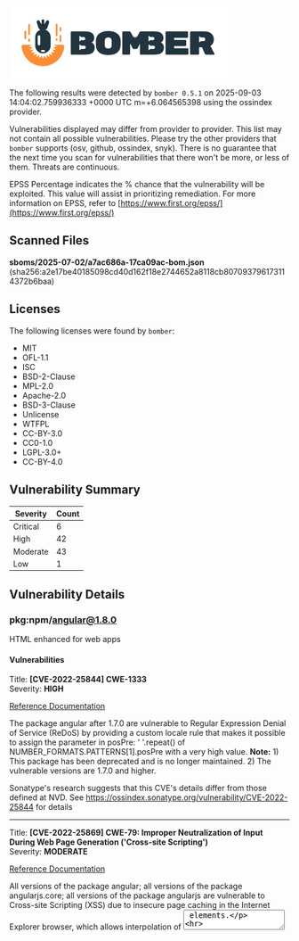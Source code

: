 
![IMG](https://raw.githubusercontent.com/devops-kung-fu/bomber/main/img/bomber-readme-logo.png)

The following results were detected by `bomber 0.5.1` on 2025-09-03 14:04:02.759936333 +0000 UTC m=+6.064565398 using the ossindex provider.
 

Vulnerabilities displayed may differ from provider to provider. This list may not contain all possible vulnerabilities. Please try the other providers that `bomber` supports (osv, github, ossindex, snyk). There is no guarantee that the next time you scan for vulnerabilities that there won't be more, or less of them. Threats are continuous.

EPSS Percentage indicates the % chance that the vulnerability will be exploited. This value will assist in prioritizing remediation. For more information on EPSS, refer to [https://www.first.org/epss/](https://www.first.org/epss/)


 
## Scanned Files

**sboms/2025-07-02/a7ac686a-17ca09ac-bom.json** (sha256:a2e17be40185098cd40d162f18e2744652a8118cb807093796173114372b6baa)

 
## Licenses

The following licenses were found by `bomber`:

- MIT
- OFL-1.1
- ISC
- BSD-2-Clause
- MPL-2.0
- Apache-2.0
- BSD-3-Clause
- Unlicense
- WTFPL
- CC-BY-3.0
- CC0-1.0
- LGPL-3.0+
- CC-BY-4.0


 
## Vulnerability Summary


| Severity | Count |
| --- | --- |
| Critical | 6 |
| High | 42 |
| Moderate | 43 |
| Low | 1 |

## Vulnerability Details


### pkg:npm/angular@1.8.0
HTML enhanced for web apps
#### Vulnerabilities


Title: **[CVE-2022-25844] CWE-1333**<br>
Severity: **HIGH**<br>

[Reference Documentation](https://ossindex.sonatype.org/vulnerability/CVE-2022-25844?component-type=npm&component-name=angular&utm_source=go-resty&utm_medium=integration&utm_content=2.15.2)

The package angular after 1.7.0 are vulnerable to Regular Expression Denial of Service (ReDoS) by providing a custom locale rule that makes it possible to assign the parameter in posPre: ' '.repeat() of NUMBER_FORMATS.PATTERNS[1].posPre with a very high value. **Note:** 1) This package has been deprecated and is no longer maintained. 2) The vulnerable versions are 1.7.0 and higher.

Sonatype's research suggests that this CVE's details differ from those defined at NVD. See https://ossindex.sonatype.org/vulnerability/CVE-2022-25844 for details

<hr>


Title: **[CVE-2022-25869] CWE-79: Improper Neutralization of Input During Web Page Generation ('Cross-site Scripting')**<br>
Severity: **MODERATE**<br>

[Reference Documentation](https://ossindex.sonatype.org/vulnerability/CVE-2022-25869?component-type=npm&component-name=angular&utm_source=go-resty&utm_medium=integration&utm_content=2.15.2)

All versions of the package angular; all versions of the package angularjs.core; all versions of the package angularjs are vulnerable to Cross-site Scripting (XSS) due to insecure page caching in the Internet Explorer browser, which allows interpolation of <textarea> elements.

<hr>


Title: **[CVE-2023-26116] CWE-1333**<br>
Severity: **MODERATE**<br>

[Reference Documentation](https://ossindex.sonatype.org/vulnerability/CVE-2023-26116?component-type=npm&component-name=angular&utm_source=go-resty&utm_medium=integration&utm_content=2.15.2)

Versions of the package angular from 1.2.21 are vulnerable to Regular Expression Denial of Service (ReDoS) via the angular.copy() utility function due to the usage of an insecure regular expression. Exploiting this vulnerability is possible by a large carefully-crafted input, which can result in catastrophic backtracking.

<hr>


Title: **[CVE-2023-26118] CWE-1333**<br>
Severity: **MODERATE**<br>

[Reference Documentation](https://ossindex.sonatype.org/vulnerability/CVE-2023-26118?component-type=npm&component-name=angular&utm_source=go-resty&utm_medium=integration&utm_content=2.15.2)

Versions of the package angular from 1.4.9 are vulnerable to Regular Expression Denial of Service (ReDoS) via the <input type="url"> element due to the usage of an insecure regular expression in the input[url] functionality. Exploiting this vulnerability is possible by a large carefully-crafted input, which can result in catastrophic backtracking.

Sonatype's research suggests that this CVE's details differ from those defined at NVD. See https://ossindex.sonatype.org/vulnerability/CVE-2023-26118 for details

<hr>


Title: **[CVE-2024-21490] CWE-1333**<br>
Severity: **HIGH**<br>

[Reference Documentation](https://ossindex.sonatype.org/vulnerability/CVE-2024-21490?component-type=npm&component-name=angular&utm_source=go-resty&utm_medium=integration&utm_content=2.15.2)

This affects versions of the package angular from 1.3.0. A regular expression used to split the value of the ng-srcset directive is vulnerable to super-linear runtime due to backtracking. With large carefully-crafted input, this can result in catastrophic backtracking and cause a denial of service. 


**Note:**

This package is EOL and will not receive any updates to address this issue. Users should migrate to [@angular/core](https://www.npmjs.com/package/@angular/core).

<hr>


Title: **[CVE-2025-0716] CWE-791: Incomplete Filtering of Special Elements**<br>
Severity: **MODERATE**<br>

[Reference Documentation](https://ossindex.sonatype.org/vulnerability/CVE-2025-0716?component-type=npm&component-name=angular&utm_source=go-resty&utm_medium=integration&utm_content=2.15.2)

Improper sanitization of the value of the 'href' and 'xlink:href' attributes in '<image>' SVG elements in AngularJS allows attackers to bypass common image source restrictions. This can lead to a form of  Content Spoofing https://owasp.org/www-community/attacks/Content_Spoofing  and also negatively affect the application's performance and behavior by using too large or slow-to-load images.

This issue affects all versions of AngularJS.

Note:
The AngularJS project is End-of-Life and will not receive any updates to address this issue. For more information see  here https://docs.angularjs.org/misc/version-support-status .

Sonatype's research suggests that this CVE's details differ from those defined at NVD. See https://ossindex.sonatype.org/vulnerability/CVE-2025-0716 for details

<hr>


Title: **[CVE-2024-8372] Unknown**<br>
Severity: **MODERATE**<br>

[Reference Documentation](https://ossindex.sonatype.org/vulnerability/CVE-2024-8372?component-type=npm&component-name=angular&utm_source=go-resty&utm_medium=integration&utm_content=2.15.2)

AngularJS - Improper Validation of Unsafe Equivalence in Input [CVE-2024-8372]

AngularJS - Improper Validation of Unsafe Equivalence in Input [CVE-2024-8372]

<hr>




### pkg:npm/angular-sanitize@1.8.0
AngularJS module for sanitizing HTML
#### Vulnerabilities


Title: **[CVE-2025-2336] CWE-791: Incomplete Filtering of Special Elements**<br>
Severity: **MODERATE**<br>

[Reference Documentation](https://ossindex.sonatype.org/vulnerability/CVE-2025-2336?component-type=npm&component-name=angular-sanitize&utm_source=go-resty&utm_medium=integration&utm_content=2.15.2)

Improper sanitization of the value of the 'href' and 'xlink:href' attributes in '<image>' SVG elements in AngularJS's 'ngSanitize' module allows attackers to bypass common image source restrictions. This can lead to a form of  Content Spoofing https://owasp.org/www-community/attacks/Content_Spoofing  and also negatively affect the application's performance and behavior by using too large or slow-to-load images.

This issue affects AngularJS versions greater than or equal to 1.3.1.

Note:
The AngularJS project is End-of-Life and will not receive any updates to address this issue. For more information see  here https://docs.angularjs.org/misc/version-support-status .

Sonatype's research suggests that this CVE's details differ from those defined at NVD. See https://ossindex.sonatype.org/vulnerability/CVE-2025-2336 for details

<hr>




### pkg:npm/codemirror@5.56.0
Full-featured in-browser code editor
#### Vulnerabilities


Title: **[CVE-2020-7760] CWE-400: Uncontrolled Resource Consumption ('Resource Exhaustion')**<br>
Severity: **HIGH**<br>

[Reference Documentation](https://ossindex.sonatype.org/vulnerability/CVE-2020-7760?component-type=npm&component-name=codemirror&utm_source=go-resty&utm_medium=integration&utm_content=2.15.2)

This affects the package codemirror before 5.58.2; the package org.apache.marmotta.webjars:codemirror before 5.58.2. The vulnerable regular expression is located in https://github.com/codemirror/CodeMirror/blob/cdb228ac736369c685865b122b736cd0d397836c/mode/javascript/javascript.jsL129. The ReDOS vulnerability of the regex is mainly due to the sub-pattern (s|/*.*?*/)*

<hr>


Title: **[CVE-2025-6493] CWE-1333 CWE-400**<br>
Severity: **MODERATE**<br>

[Reference Documentation](https://ossindex.sonatype.org/vulnerability/CVE-2025-6493?component-type=npm&component-name=codemirror&utm_source=go-resty&utm_medium=integration&utm_content=2.15.2)

A vulnerability was found in CodeMirror up to 5.17.0 and classified as problematic. Affected by this issue is some unknown functionality of the file mode/markdown/markdown.js of the component Markdown Mode. The manipulation leads to inefficient regular expression complexity. The attack may be launched remotely. The exploit has been disclosed to the public and may be used. Not all code samples mentioned in the GitHub issue can be found. The repository mentions, that "CodeMirror 6 exists, and is [...] much more actively maintained."

<hr>




### pkg:npm/css-what@2.1.3
a CSS selector parser
#### Vulnerabilities


Title: **[CVE-2022-21222] CWE-1333**<br>
Severity: **HIGH**<br>

[Reference Documentation](https://ossindex.sonatype.org/vulnerability/CVE-2022-21222?component-type=npm&component-name=css-what&utm_source=go-resty&utm_medium=integration&utm_content=2.15.2)

The package css-what before 2.1.3 are vulnerable to Regular Expression Denial of Service (ReDoS) due to the usage of insecure regular expression in the re_attr variable of index.js. The exploitation of this vulnerability could be triggered via the parse function.

Sonatype's research suggests that this CVE's details differ from those defined at NVD. See https://ossindex.sonatype.org/vulnerability/CVE-2022-21222 for details

<hr>




### pkg:npm/nth-check@1.0.2
performant nth-check parser & compiler
#### Vulnerabilities


Title: **[CVE-2021-3803] CWE-1333**<br>
Severity: **HIGH**<br>

[Reference Documentation](https://ossindex.sonatype.org/vulnerability/CVE-2021-3803?component-type=npm&component-name=nth-check&utm_source=go-resty&utm_medium=integration&utm_content=2.15.2)

nth-check is vulnerable to Inefficient Regular Expression Complexity

<hr>




### pkg:npm/dompurify@1.0.11
DOMPurify is a DOM-only, super-fast, uber-tolerant XSS sanitizer for HTML, MathML and SVG. It's written in JavaScript and works in all modern browsers (Safari, Opera (15+), Internet Explorer (10+), Firefox and Chrome - as well as almost anything else usin
#### Vulnerabilities


Title: **[CVE-2019-16728] CWE-79: Improper Neutralization of Input During Web Page Generation ('Cross-site Scripting')**<br>
Severity: **MODERATE**<br>

[Reference Documentation](https://ossindex.sonatype.org/vulnerability/CVE-2019-16728?component-type=npm&component-name=dompurify&utm_source=go-resty&utm_medium=integration&utm_content=2.15.2)

DOMPurify before 2.0.1 allows XSS because of innerHTML mutation XSS (mXSS) for an SVG element or a MATH element, as demonstrated by Chrome and Safari.

<hr>


Title: **[CVE-2024-47875] CWE-79: Improper Neutralization of Input During Web Page Generation ('Cross-site Scripting')**<br>
Severity: **MODERATE**<br>

[Reference Documentation](https://ossindex.sonatype.org/vulnerability/CVE-2024-47875?component-type=npm&component-name=dompurify&utm_source=go-resty&utm_medium=integration&utm_content=2.15.2)

DOMPurify is a DOM-only, super-fast, uber-tolerant XSS sanitizer for HTML, MathML and SVG. DOMpurify was vulnerable to nesting-based mXSS. This vulnerability is fixed in 2.5.0 and 3.1.3.

Sonatype's research suggests that this CVE's details differ from those defined at NVD. See https://ossindex.sonatype.org/vulnerability/CVE-2024-47875 for details

<hr>


Title: **[CVE-2024-48910] CWE-1321**<br>
Severity: **HIGH**<br>

[Reference Documentation](https://ossindex.sonatype.org/vulnerability/CVE-2024-48910?component-type=npm&component-name=dompurify&utm_source=go-resty&utm_medium=integration&utm_content=2.15.2)

DOMPurify is a DOM-only, super-fast, uber-tolerant XSS sanitizer for HTML, MathML and SVG. DOMPurify was vulnerable to prototype pollution. This vulnerability is fixed in 2.4.2.

<hr>




### pkg:npm/jquery@3.4.1
JavaScript library for DOM operations
#### Vulnerabilities


Title: **[CVE-2020-11023] CWE-79: Improper Neutralization of Input During Web Page Generation ('Cross-site Scripting')**<br>
Severity: **MODERATE**<br>

[Reference Documentation](https://ossindex.sonatype.org/vulnerability/CVE-2020-11023?component-type=npm&component-name=jquery&utm_source=go-resty&utm_medium=integration&utm_content=2.15.2)

In jQuery versions greater than or equal to 1.0.3 and before 3.5.0, passing HTML containing <option> elements from untrusted sources - even after sanitizing it - to one of jQuery's DOM manipulation methods (i.e. .html(), .append(), and others) may execute untrusted code. This problem is patched in jQuery 3.5.0.

<hr>


Title: **[CVE-2020-23064] CWE-79: Improper Neutralization of Input During Web Page Generation ('Cross-site Scripting')**<br>
Severity: **MODERATE**<br>

[Reference Documentation](https://ossindex.sonatype.org/vulnerability/CVE-2020-23064?component-type=npm&component-name=jquery&utm_source=go-resty&utm_medium=integration&utm_content=2.15.2)

Rejected reason: DO NOT USE THIS CANDIDATE NUMBER. ConsultIDs: CVE-2020-11023. Reason: This candidate is a duplicate of CVE-2020-11023. Notes: All CVE users should reference CVE-2020-11023 instead of this candidate. All references and descriptions in this candidate have been removed to prevent accidental usage.

Sonatype's research suggests that this CVE's details differ from those defined at NVD. See https://ossindex.sonatype.org/vulnerability/CVE-2020-23064 for details

<hr>


Title: **[CVE-2020-11022] CWE-79: Improper Neutralization of Input During Web Page Generation ('Cross-site Scripting')**<br>
Severity: **MODERATE**<br>

[Reference Documentation](https://ossindex.sonatype.org/vulnerability/CVE-2020-11022?component-type=npm&component-name=jquery&utm_source=go-resty&utm_medium=integration&utm_content=2.15.2)

jQuery - Cross-Site Scripting (XSS)

The software does not neutralize or incorrectly neutralizes user-controllable input before it is placed in output that is used as a web page that is served to other users.

<hr>




### pkg:npm/jszip@3.5.0
Create, read and edit .zip files with JavaScript http://stuartk.com/jszip
#### Vulnerabilities


Title: **[CVE-2021-23413] CWE-noinfo**<br>
Severity: **MODERATE**<br>

[Reference Documentation](https://ossindex.sonatype.org/vulnerability/CVE-2021-23413?component-type=npm&component-name=jszip&utm_source=go-resty&utm_medium=integration&utm_content=2.15.2)

This affects the package jszip before 3.7.0. Crafting a new zip file with filenames set to Object prototype values (e.g __proto__, toString, etc) results in a returned object with a modified prototype instance.

Sonatype's research suggests that this CVE's details differ from those defined at NVD. See https://ossindex.sonatype.org/vulnerability/CVE-2021-23413 for details

<hr>


Title: **[CVE-2022-48285] CWE-29: Path Traversal: '..filename'**<br>
Severity: **HIGH**<br>

[Reference Documentation](https://ossindex.sonatype.org/vulnerability/CVE-2022-48285?component-type=npm&component-name=jszip&utm_source=go-resty&utm_medium=integration&utm_content=2.15.2)

jszip - Arbitrary File Write via Archive Extraction (Zip Slip)

The software uses external input to construct a pathname that should be within a restricted directory, but it does not properly neutralize '..filename' (leading backslash dot dot) sequences that can resolve to a location that is outside of that directory.

<hr>




### pkg:npm/cross-spawn@6.0.5
Cross platform child_process#spawn and child_process#spawnSync
#### Vulnerabilities


Title: **[CVE-2024-21538] CWE-1333**<br>
Severity: **HIGH**<br>

[Reference Documentation](https://ossindex.sonatype.org/vulnerability/CVE-2024-21538?component-type=npm&component-name=cross-spawn&utm_source=go-resty&utm_medium=integration&utm_content=2.15.2)

Versions of the package cross-spawn before 6.0.6, from 7.0.0 and before 7.0.5 are vulnerable to Regular Expression Denial of Service (ReDoS) due to improper input sanitization. An attacker can increase the CPU usage and crash the program by crafting a very large and well crafted string.

<hr>




### pkg:npm/semver@5.7.1
The semantic version parser used by npm.
#### Vulnerabilities


Title: **[CVE-2022-25883] CWE-1333**<br>
Severity: **HIGH**<br>

[Reference Documentation](https://ossindex.sonatype.org/vulnerability/CVE-2022-25883?component-type=npm&component-name=semver&utm_source=go-resty&utm_medium=integration&utm_content=2.15.2)

Versions of the package semver before 7.5.2 are vulnerable to Regular Expression Denial of Service (ReDoS) via the function new Range, when untrusted user data is provided as a range.



Sonatype's research suggests that this CVE's details differ from those defined at NVD. See https://ossindex.sonatype.org/vulnerability/CVE-2022-25883 for details

<hr>




### pkg:npm/async@3.2.0
Higher-order functions and common patterns for asynchronous code
#### Vulnerabilities


Title: **[CVE-2021-43138] CWE-1321**<br>
Severity: **HIGH**<br>

[Reference Documentation](https://ossindex.sonatype.org/vulnerability/CVE-2021-43138?component-type=npm&component-name=async&utm_source=go-resty&utm_medium=integration&utm_content=2.15.2)

In Async before 2.6.4 and 3.x before 3.2.2, a malicious user can obtain privileges via the mapValues() method, aka lib/internal/iterator.js createObjectIterator prototype pollution.

Sonatype's research suggests that this CVE's details differ from those defined at NVD. See https://ossindex.sonatype.org/vulnerability/CVE-2021-43138 for details

<hr>


Title: **[CVE-2024-39249] CWE-1333**<br>
Severity: **MODERATE**<br>

[Reference Documentation](https://ossindex.sonatype.org/vulnerability/CVE-2024-39249?component-type=npm&component-name=async&utm_source=go-resty&utm_medium=integration&utm_content=2.15.2)

Async <= 2.6.4 and <= 3.2.5 are vulnerable to ReDoS (Regular Expression Denial of Service) while parsing function in autoinject function. NOTE: this is disputed by the supplier because there is no realistic threat model: regular expressions are not used with untrusted input.

Sonatype's research suggests that this CVE's details differ from those defined at NVD. See https://ossindex.sonatype.org/vulnerability/CVE-2024-39249 for details

<hr>




### pkg:npm/request@2.88.2
Simplified HTTP request client.
#### Vulnerabilities


Title: **[CVE-2023-28155] CWE-918: Server-Side Request Forgery (SSRF)**<br>
Severity: **MODERATE**<br>

[Reference Documentation](https://ossindex.sonatype.org/vulnerability/CVE-2023-28155?component-type=npm&component-name=request&utm_source=go-resty&utm_medium=integration&utm_content=2.15.2)

The Request package through 2.88.1 for Node.js allows a bypass of SSRF mitigations via an attacker-controller server that does a cross-protocol redirect (HTTP to HTTPS, or HTTPS to HTTP). NOTE: This vulnerability only affects products that are no longer supported by the maintainer.

<hr>




### pkg:npm/form-data@2.3.3
A library to create readable "multipart/form-data" streams. Can be used to submit forms and file uploads to other web applications.
#### Vulnerabilities


Title: **[CVE-2025-7783] CWE-330: Use of Insufficiently Random Values**<br>
Severity: **CRITICAL**<br>

[Reference Documentation](https://ossindex.sonatype.org/vulnerability/CVE-2025-7783?component-type=npm&component-name=form-data&utm_source=go-resty&utm_medium=integration&utm_content=2.15.2)

Use of Insufficiently Random Values vulnerability in form-data allows HTTP Parameter Pollution (HPP). This vulnerability is associated with program files lib/form_data.Js.

This issue affects form-data: < 2.5.4, 3.0.0 - 3.0.3, 4.0.0 - 4.0.3.

Sonatype's research suggests that this CVE's details differ from those defined at NVD. See https://ossindex.sonatype.org/vulnerability/CVE-2025-7783 for details

<hr>




### pkg:npm/json-schema@0.2.3
JSON Schema validation and specifications
#### Vulnerabilities


Title: **[CVE-2021-3918] CWE-1321**<br>
Severity: **CRITICAL**<br>

[Reference Documentation](https://ossindex.sonatype.org/vulnerability/CVE-2021-3918?component-type=npm&component-name=json-schema&utm_source=go-resty&utm_medium=integration&utm_content=2.15.2)

json-schema is vulnerable to Improperly Controlled Modification of Object Prototype Attributes ('Prototype Pollution')

<hr>




### pkg:npm/qs@6.5.2
A querystring parser that supports nesting and arrays, with a depth limit
#### Vulnerabilities


Title: **[CVE-2022-24999] CWE-1321**<br>
Severity: **HIGH**<br>

[Reference Documentation](https://ossindex.sonatype.org/vulnerability/CVE-2022-24999?component-type=npm&component-name=qs&utm_source=go-resty&utm_medium=integration&utm_content=2.15.2)

qs before 6.10.3, as used in Express before 4.17.3 and other products, allows attackers to cause a Node process hang for an Express application because an __ proto__ key can be used. In many typical Express use cases, an unauthenticated remote attacker can place the attack payload in the query string of the URL that is used to visit the application, such as a[__proto__]=b&a[__proto__]&a[length]=100000000. The fix was backported to qs 6.9.7, 6.8.3, 6.7.3, 6.6.1, 6.5.3, 6.4.1, 6.3.3, and 6.2.4 (and therefore Express 4.17.3, which has "deps: qs@6.9.7" in its release description, is not vulnerable).

Sonatype's research suggests that this CVE's details differ from those defined at NVD. See https://ossindex.sonatype.org/vulnerability/CVE-2022-24999 for details

<hr>




### pkg:npm/tough-cookie@2.5.0
RFC6265 Cookies and Cookie Jar for node.js
#### Vulnerabilities


Title: **[CVE-2023-26136] CWE-1321**<br>
Severity: **CRITICAL**<br>

[Reference Documentation](https://ossindex.sonatype.org/vulnerability/CVE-2023-26136?component-type=npm&component-name=tough-cookie&utm_source=go-resty&utm_medium=integration&utm_content=2.15.2)

Versions of the package tough-cookie before 4.1.3 are vulnerable to Prototype Pollution due to improper handling of Cookies when using CookieJar in rejectPublicSuffixes=false mode. This issue arises from the manner in which the objects are initialized.

<hr>




### pkg:npm/lodash@4.17.19
Lodash modular utilities.
#### Vulnerabilities


Title: **[CVE-2020-28500] CWE-Other**<br>
Severity: **MODERATE**<br>

[Reference Documentation](https://ossindex.sonatype.org/vulnerability/CVE-2020-28500?component-type=npm&component-name=lodash&utm_source=go-resty&utm_medium=integration&utm_content=2.15.2)

Lodash versions prior to 4.17.21 are vulnerable to Regular Expression Denial of Service (ReDoS) via the toNumber, trim and trimEnd functions.

Sonatype's research suggests that this CVE's details differ from those defined at NVD. See https://ossindex.sonatype.org/vulnerability/CVE-2020-28500 for details

<hr>


Title: **[CVE-2021-23337] CWE-94: Improper Control of Generation of Code ('Code Injection')**<br>
Severity: **HIGH**<br>

[Reference Documentation](https://ossindex.sonatype.org/vulnerability/CVE-2021-23337?component-type=npm&component-name=lodash&utm_source=go-resty&utm_medium=integration&utm_content=2.15.2)

Lodash versions prior to 4.17.21 are vulnerable to Command Injection via the template function.

<hr>




### pkg:npm/markdown-it@8.4.2
Markdown-it - modern pluggable markdown parser.
#### Vulnerabilities


Title: **[CVE-2025-7969] CWE-79: Improper Neutralization of Input During Web Page Generation ('Cross-site Scripting')**<br>
Severity: **MODERATE**<br>

[Reference Documentation](https://ossindex.sonatype.org/vulnerability/CVE-2025-7969?component-type=npm&component-name=markdown-it&utm_source=go-resty&utm_medium=integration&utm_content=2.15.2)

Improper Neutralization of Input During Web Page Generation (XSS or 'Cross-site Scripting') vulnerability in markdown-it allows Cross-Site Scripting (XSS). This vulnerability is associated with program files lib/renderer.mjs.

This issue affects markdown-it: 14.1.0. NOTE: the Supplier does not consider this issue to be a vulnerability.

<hr>


Title: **[CVE-2022-21670] Unknown**<br>
Severity: **HIGH**<br>

[Reference Documentation](https://ossindex.sonatype.org/vulnerability/CVE-2022-21670?component-type=npm&component-name=markdown-it&utm_source=go-resty&utm_medium=integration&utm_content=2.15.2)

markdown-it - Regular expression Denial of Service (ReDoS)

markdown-it - Regular expression Denial of Service (ReDoS)

<hr>




### pkg:npm/moment@2.27.0
Parse, validate, manipulate, and display dates
#### Vulnerabilities


Title: **[CVE-2022-24785] CWE-22: Improper Limitation of a Pathname to a Restricted Directory ('Path Traversal')**<br>
Severity: **HIGH**<br>

[Reference Documentation](https://ossindex.sonatype.org/vulnerability/CVE-2022-24785?component-type=npm&component-name=moment&utm_source=go-resty&utm_medium=integration&utm_content=2.15.2)

Moment.js is a JavaScript date library for parsing, validating, manipulating, and formatting dates. A path traversal vulnerability impacts npm (server) users of Moment.js between versions 1.0.1 and 2.29.1, especially if a user-provided locale string is directly used to switch moment locale. This problem is patched in 2.29.2, and the patch can be applied to all affected versions. As a workaround, sanitize the user-provided locale name before passing it to Moment.js.

Sonatype's research suggests that this CVE's details differ from those defined at NVD. See https://ossindex.sonatype.org/vulnerability/CVE-2022-24785 for details

<hr>


Title: **[CVE-2022-31129] CWE-1333 CWE-400**<br>
Severity: **HIGH**<br>

[Reference Documentation](https://ossindex.sonatype.org/vulnerability/CVE-2022-31129?component-type=npm&component-name=moment&utm_source=go-resty&utm_medium=integration&utm_content=2.15.2)

moment is a JavaScript date library for parsing, validating, manipulating, and formatting dates. Affected versions of moment were found to use an inefficient parsing algorithm. Specifically using string-to-date parsing in moment (more specifically rfc2822 parsing, which is tried by default) has quadratic (N^2) complexity on specific inputs. Users may notice a noticeable slowdown is observed with inputs above 10k characters. Users who pass user-provided strings without sanity length checks to moment constructor are vulnerable to (Re)DoS attacks. The problem is patched in 2.29.4, the patch can be applied to all affected versions with minimal tweaking. Users are advised to upgrade. Users unable to upgrade should consider limiting date lengths accepted from user input.

<hr>




### pkg:npm/got@8.3.2
Human-friendly and powerful HTTP request library for Node.js
#### Vulnerabilities


Title: **[CVE-2022-33987] CWE-noinfo**<br>
Severity: **MODERATE**<br>

[Reference Documentation](https://ossindex.sonatype.org/vulnerability/CVE-2022-33987?component-type=npm&component-name=got&utm_source=go-resty&utm_medium=integration&utm_content=2.15.2)

The got package before 12.1.0 (also fixed in 11.8.5) for Node.js allows a redirect to a UNIX socket.

Sonatype's research suggests that this CVE's details differ from those defined at NVD. See https://ossindex.sonatype.org/vulnerability/CVE-2022-33987 for details

<hr>




### pkg:npm/http-cache-semantics@3.8.1
Parses Cache-Control and other headers. Helps building correct HTTP caches and proxies
#### Vulnerabilities


Title: **[CVE-2022-25881] CWE-1333**<br>
Severity: **HIGH**<br>

[Reference Documentation](https://ossindex.sonatype.org/vulnerability/CVE-2022-25881?component-type=npm&component-name=http-cache-semantics&utm_source=go-resty&utm_medium=integration&utm_content=2.15.2)

This affects versions of the package http-cache-semantics before 4.1.1. The issue can be exploited via malicious request header values sent to a server, when that server reads the cache policy from the request using this library.

<hr>




### pkg:npm/decode-uri-component@0.2.0
A better decodeURIComponent
#### Vulnerabilities


Title: **[CVE-2022-38900] CWE-20: Improper Input Validation**<br>
Severity: **HIGH**<br>

[Reference Documentation](https://ossindex.sonatype.org/vulnerability/CVE-2022-38900?component-type=npm&component-name=decode-uri-component&utm_source=go-resty&utm_medium=integration&utm_content=2.15.2)

decode-uri-component 0.2.0 is vulnerable to Improper Input Validation resulting in DoS.

<hr>




### pkg:npm/micromatch@3.1.10
Glob matching for javascript/node.js. A replacement and faster alternative to minimatch and multimatch.
#### Vulnerabilities


Title: **[CVE-2024-4067] CWE-1333**<br>
Severity: **MODERATE**<br>

[Reference Documentation](https://ossindex.sonatype.org/vulnerability/CVE-2024-4067?component-type=npm&component-name=micromatch&utm_source=go-resty&utm_medium=integration&utm_content=2.15.2)

The NPM package `micromatch` prior to 4.0.8 is vulnerable to Regular Expression Denial of Service (ReDoS). The vulnerability occurs in `micromatch.braces()` in `index.js` because the pattern `.*` will greedily match anything. By passing a malicious payload, the pattern matching will keep backtracking to the input while it doesn't find the closing bracket. As the input size increases, the consumption time will also increase until it causes the application to hang or slow down. There was a merged fix but further testing shows the issue persists. This issue should be mitigated by using a safe pattern that won't start backtracking the regular expression due to greedy matching. This issue was fixed in version 4.0.8.

<hr>




### pkg:npm/braces@2.3.2
Bash-like brace expansion, implemented in JavaScript. Safer than other brace expansion libs, with complete support for the Bash 4.3 braces specification, without sacrificing speed.
#### Vulnerabilities


Title: **[CVE-2024-4068] CWE-1050 CWE-400**<br>
Severity: **HIGH**<br>

[Reference Documentation](https://ossindex.sonatype.org/vulnerability/CVE-2024-4068?component-type=npm&component-name=braces&utm_source=go-resty&utm_medium=integration&utm_content=2.15.2)

The NPM package `braces`, versions prior to 3.0.3, fails to limit the number of characters it can handle, which could lead to Memory Exhaustion. In `lib/parse.js,` if a malicious user sends "imbalanced braces" as input, the parsing will enter a loop, which will cause the program to start allocating heap memory without freeing it at any moment of the loop. Eventually, the JavaScript heap limit is reached, and the program will crash.

<hr>




### pkg:npm/%40babel/traverse@7.10.5
The Babel Traverse module maintains the overall tree state, and is responsible for replacing, removing, and adding nodes
#### Vulnerabilities


Title: **[CVE-2023-45133] CWE-184: Incomplete Blacklist**<br>
Severity: **HIGH**<br>

[Reference Documentation](https://ossindex.sonatype.org/vulnerability/CVE-2023-45133?component-type=npm&component-name=%40babel%2Ftraverse&utm_source=go-resty&utm_medium=integration&utm_content=2.15.2)

Babel is a compiler for writingJavaScript. In `@babel/traverse` prior to versions 7.23.2 and 8.0.0-alpha.4 and all versions of `babel-traverse`, using Babel to compile code that was specifically crafted by an attacker can lead to arbitrary code execution during compilation, when using plugins that rely on the `path.evaluate()`or `path.evaluateTruthy()` internal Babel methods. Known affected plugins are `@babel/plugin-transform-runtime`; `@babel/preset-env` when using its `useBuiltIns` option; and any "polyfill provider" plugin that depends on `@babel/helper-define-polyfill-provider`, such as `babel-plugin-polyfill-corejs3`, `babel-plugin-polyfill-corejs2`, `babel-plugin-polyfill-es-shims`, `babel-plugin-polyfill-regenerator`. No other plugins under the `@babel/` namespace are impacted, but third-party plugins might be. Users that only compile trusted code are not impacted. The vulnerability has been fixed in `@babel/traverse@7.23.2` and `@babel/traverse@8.0.0-alpha.4`. Those who cannot upgrade `@babel/traverse` and are using one of the affected packages mentioned above should upgrade them to their latest version to avoid triggering the vulnerable code path in affected `@babel/traverse` versions: `@babel/plugin-transform-runtime` v7.23.2, `@babel/preset-env` v7.23.2, `@babel/helper-define-polyfill-provider` v0.4.3, `babel-plugin-polyfill-corejs2` v0.4.6, `babel-plugin-polyfill-corejs3` v0.8.5, `babel-plugin-polyfill-es-shims` v0.10.0, `babel-plugin-polyfill-regenerator` v0.5.3.

<hr>




### pkg:npm/%40babel/helpers@7.10.4
Collection of helper functions used by Babel transforms.
#### Vulnerabilities


Title: **[CVE-2025-27789] CWE-1333**<br>
Severity: **MODERATE**<br>

[Reference Documentation](https://ossindex.sonatype.org/vulnerability/CVE-2025-27789?component-type=npm&component-name=%40babel%2Fhelpers&utm_source=go-resty&utm_medium=integration&utm_content=2.15.2)

Babel is a compiler for writing next generation JavaScript. When using versions of Babel prior to 7.26.10 and 8.0.0-alpha.17 to compile regular expression named capturing groups, Babel will generate a polyfill for the `.replace` method that has quadratic complexity on some specific replacement pattern strings (i.e. the second argument passed to `.replace`). Generated code is vulnerable if all the following conditions are true: Using Babel to compile regular expression named capturing groups, using the `.replace` method on a regular expression that contains named capturing groups, and the code using untrusted strings as the second argument of `.replace`. This problem has been fixed in `@babel/helpers` and `@babel/runtime` 7.26.10 and 8.0.0-alpha.17. It's likely that individual users do not directly depend on `@babel/helpers`, and instead depend on `@babel/core` (which itself depends on `@babel/helpers`). Upgrading to `@babel/core` 7.26.10 is not required, but it guarantees use of a new enough `@babel/helpers` version. Note that just updating Babel dependencies is not enough; one will also need to re-compile the code. No known workarounds are available.

<hr>




### pkg:npm/json5@2.1.3
JSON for humans.
#### Vulnerabilities


Title: **[CVE-2022-46175] CWE-1321**<br>
Severity: **HIGH**<br>

[Reference Documentation](https://ossindex.sonatype.org/vulnerability/CVE-2022-46175?component-type=npm&component-name=json5&utm_source=go-resty&utm_medium=integration&utm_content=2.15.2)

JSON5 is an extension to the popular JSON file format that aims to be easier to write and maintain by hand (e.g. for config files). The `parse` method of the JSON5 library before and including versions 1.0.1 and 2.2.1 does not restrict parsing of keys named `__proto__`, allowing specially crafted strings to pollute the prototype of the resulting object. This vulnerability pollutes the prototype of the object returned by `JSON5.parse` and not the global Object prototype, which is the commonly understood definition of Prototype Pollution. However, polluting the prototype of a single object can have significant security impact for an application if the object is later used in trusted operations. This vulnerability could allow an attacker to set arbitrary and unexpected keys on the object returned from `JSON5.parse`. The actual impact will depend on how applications utilize the returned object and how they filter unwanted keys, but could include denial of service, cross-site scripting, elevation of privilege, and in extreme cases, remote code execution. `JSON5.parse` should restrict parsing of `__proto__` keys when parsing JSON strings to objects. As a point of reference, the `JSON.parse` method included in JavaScript ignores `__proto__` keys. Simply changing `JSON5.parse` to `JSON.parse` in the examples above mitigates this vulnerability. This vulnerability is patched in json5 versions 1.0.2, 2.2.2, and later.

Sonatype's research suggests that this CVE's details differ from those defined at NVD. See https://ossindex.sonatype.org/vulnerability/CVE-2022-46175 for details

<hr>




### pkg:npm/minimist@1.2.5
parse argument options
#### Vulnerabilities


Title: **[CVE-2021-44906] CWE-1321**<br>
Severity: **CRITICAL**<br>

[Reference Documentation](https://ossindex.sonatype.org/vulnerability/CVE-2021-44906?component-type=npm&component-name=minimist&utm_source=go-resty&utm_medium=integration&utm_content=2.15.2)

Minimist <=1.2.5 is vulnerable to Prototype Pollution via file index.js, function setKey() (lines 69-95).

<hr>




### pkg:npm/path-parse@1.0.6
Node.js path.parse() ponyfill
#### Vulnerabilities


Title: **[CVE-2021-23343] CWE-400: Uncontrolled Resource Consumption ('Resource Exhaustion')**<br>
Severity: **MODERATE**<br>

[Reference Documentation](https://ossindex.sonatype.org/vulnerability/CVE-2021-23343?component-type=npm&component-name=path-parse&utm_source=go-resty&utm_medium=integration&utm_content=2.15.2)

path-parse - Regular expression Denial of Service (ReDoS) [CVE-2021-23343]

The software does not properly restrict the size or amount of resources that are requested or influenced by an actor, which can be used to consume more resources than intended.

<hr>




### pkg:npm/semver@6.3.0
The semantic version parser used by npm.
#### Vulnerabilities


Title: **[CVE-2022-25883] CWE-1333**<br>
Severity: **HIGH**<br>

[Reference Documentation](https://ossindex.sonatype.org/vulnerability/CVE-2022-25883?component-type=npm&component-name=semver&utm_source=go-resty&utm_medium=integration&utm_content=2.15.2)

Versions of the package semver before 7.5.2 are vulnerable to Regular Expression Denial of Service (ReDoS) via the function new Range, when untrusted user data is provided as a range.



Sonatype's research suggests that this CVE's details differ from those defined at NVD. See https://ossindex.sonatype.org/vulnerability/CVE-2022-25883 for details

<hr>




### pkg:npm/brace-expansion@1.1.11
Brace expansion as known from sh/bash
#### Vulnerabilities


Title: **[CVE-2025-5889] CWE-1333 CWE-400**<br>
Severity: **MODERATE**<br>

[Reference Documentation](https://ossindex.sonatype.org/vulnerability/CVE-2025-5889?component-type=npm&component-name=brace-expansion&utm_source=go-resty&utm_medium=integration&utm_content=2.15.2)

A vulnerability was found in juliangruber brace-expansion up to 1.1.11/2.0.1/3.0.0/4.0.0. It has been rated as problematic. Affected by this issue is the function expand of the file index.js. The manipulation leads to inefficient regular expression complexity. The attack may be launched remotely. The complexity of an attack is rather high. The exploitation is known to be difficult. The exploit has been disclosed to the public and may be used. Upgrading to version 1.1.12, 2.0.2, 3.0.1 and 4.0.1 is able to address this issue. The name of the patch is a5b98a4f30d7813266b221435e1eaaf25a1b0ac5. It is recommended to upgrade the affected component.

<hr>




### pkg:npm/hosted-git-info@2.8.8
Provides metadata and conversions from repository urls for Github, Bitbucket and Gitlab
#### Vulnerabilities


Title: **[CVE-2021-23362] CWE-1333**<br>
Severity: **MODERATE**<br>

[Reference Documentation](https://ossindex.sonatype.org/vulnerability/CVE-2021-23362?component-type=npm&component-name=hosted-git-info&utm_source=go-resty&utm_medium=integration&utm_content=2.15.2)

The package hosted-git-info before 3.0.8 are vulnerable to Regular Expression Denial of Service (ReDoS) via regular expression shortcutMatch in the fromUrl function in index.js. The affected regular expression exhibits polynomial worst-case time complexity.

Sonatype's research suggests that this CVE's details differ from those defined at NVD. See https://ossindex.sonatype.org/vulnerability/CVE-2021-23362 for details

<hr>




### pkg:npm/tmpl@1.0.4
JavaScript micro templates.
#### Vulnerabilities


Title: **[CVE-2021-3777] CWE-1333 CWE-Other**<br>
Severity: **HIGH**<br>

[Reference Documentation](https://ossindex.sonatype.org/vulnerability/CVE-2021-3777?component-type=npm&component-name=tmpl&utm_source=go-resty&utm_medium=integration&utm_content=2.15.2)

nodejs-tmpl is vulnerable to Inefficient Regular Expression Complexity

<hr>




### pkg:npm/ansi-regex@4.1.0
Regular expression for matching ANSI escape codes
#### Vulnerabilities


Title: **[CVE-2021-3807] Unknown**<br>
Severity: **HIGH**<br>

[Reference Documentation](https://ossindex.sonatype.org/vulnerability/CVE-2021-3807?component-type=npm&component-name=ansi-regex&utm_source=go-resty&utm_medium=integration&utm_content=2.15.2)

ansi-regex - Regular Expression Denial of Service (ReDoS) [CVE-2021-3807]

ansi-regex - Regular Expression Denial of Service (ReDoS) [CVE-2021-3807]

<hr>




### pkg:npm/word-wrap@1.2.3
Wrap words to a specified length.
#### Vulnerabilities


Title: **[CVE-2023-26115] CWE-1333**<br>
Severity: **HIGH**<br>

[Reference Documentation](https://ossindex.sonatype.org/vulnerability/CVE-2023-26115?component-type=npm&component-name=word-wrap&utm_source=go-resty&utm_medium=integration&utm_content=2.15.2)

All versions of the package word-wrap are vulnerable to Regular Expression Denial of Service (ReDoS) due to the usage of an insecure regular expression within the result variable.

Sonatype's research suggests that this CVE's details differ from those defined at NVD. See https://ossindex.sonatype.org/vulnerability/CVE-2023-26115 for details

<hr>




### pkg:npm/ws@5.2.2
Simple to use, blazing fast and thoroughly tested websocket client and server for Node.js
#### Vulnerabilities


Title: **[CVE-2021-32640] CWE-400: Uncontrolled Resource Consumption ('Resource Exhaustion')**<br>
Severity: **MODERATE**<br>

[Reference Documentation](https://ossindex.sonatype.org/vulnerability/CVE-2021-32640?component-type=npm&component-name=ws&utm_source=go-resty&utm_medium=integration&utm_content=2.15.2)

ws is an open source WebSocket client and server library for Node.js. A specially crafted value of the `Sec-Websocket-Protocol` header can be used to significantly slow down a ws server. The vulnerability has been fixed in ws@7.4.6 (https://github.com/websockets/ws/commit/00c425ec77993773d823f018f64a5c44e17023ff). In vulnerable versions of ws, the issue can be mitigated by reducing the maximum allowed length of the request headers using the [`--max-http-header-size=size`](https://nodejs.org/api/cli.html#cli_max_http_header_size_size) and/or the [`maxHeaderSize`](https://nodejs.org/api/http.html#http_http_createserver_options_requestlistener) options.

<hr>


Title: **[CVE-2024-37890] CWE-476: NULL Pointer Dereference**<br>
Severity: **HIGH**<br>

[Reference Documentation](https://ossindex.sonatype.org/vulnerability/CVE-2024-37890?component-type=npm&component-name=ws&utm_source=go-resty&utm_medium=integration&utm_content=2.15.2)

ws is an open source WebSocket client and server for Node.js. A request with a number of headers exceeding theserver.maxHeadersCount threshold could be used to crash a ws server. The vulnerability was fixed in ws@8.17.1 (e55e510) and backported to ws@7.5.10 (22c2876), ws@6.2.3 (eeb76d3), and ws@5.2.4 (4abd8f6). In vulnerable versions of ws, the issue can be mitigated in the following ways: 1. Reduce the maximum allowed length of the request headers using the --max-http-header-size=size and/or the maxHeaderSize options so that no more headers than the server.maxHeadersCount limit can be sent. 2. Set server.maxHeadersCount to 0 so that no limit is applied.

<hr>




### pkg:npm/y18n@4.0.0
the bare-bones internationalization library used by yargs
#### Vulnerabilities


Title: **[CVE-2020-7774] CWE-471: Modification of Assumed-Immutable Data (MAID)**<br>
Severity: **HIGH**<br>

[Reference Documentation](https://ossindex.sonatype.org/vulnerability/CVE-2020-7774?component-type=npm&component-name=y18n&utm_source=go-resty&utm_medium=integration&utm_content=2.15.2)

y18n - Prototype Pollution [ CVE-2020-7774 ]

The software does not properly protect an assumed-immutable element from being modified by an attacker.

<hr>




### pkg:npm/node-notifier@5.4.3
A Node.js module for sending notifications on native Mac, Windows (post and pre 8) and Linux (or Growl as fallback)
#### Vulnerabilities


Title: **[CVE-2020-7789] CWE-78: Improper Neutralization of Special Elements used in an OS Command ('OS Command Injection')**<br>
Severity: **MODERATE**<br>

[Reference Documentation](https://ossindex.sonatype.org/vulnerability/CVE-2020-7789?component-type=npm&component-name=node-notifier&utm_source=go-resty&utm_medium=integration&utm_content=2.15.2)

This affects the package node-notifier before 9.0.0. It allows an attacker to run arbitrary commands on Linux machines due to the options params not being sanitised when being passed an array.

Sonatype's research suggests that this CVE's details differ from those defined at NVD. See https://ossindex.sonatype.org/vulnerability/CVE-2020-7789 for details

<hr>




### pkg:npm/ansi-regex@3.0.0
Regular expression for matching ANSI escape codes
#### Vulnerabilities


Title: **[CVE-2021-3807] Unknown**<br>
Severity: **HIGH**<br>

[Reference Documentation](https://ossindex.sonatype.org/vulnerability/CVE-2021-3807?component-type=npm&component-name=ansi-regex&utm_source=go-resty&utm_medium=integration&utm_content=2.15.2)

ansi-regex - Regular Expression Denial of Service (ReDoS) [CVE-2021-3807]

ansi-regex - Regular Expression Denial of Service (ReDoS) [CVE-2021-3807]

<hr>




### pkg:npm/prompts@2.3.2
Lightweight, beautiful and user-friendly prompts
#### Vulnerabilities


Title: **[CVE-2021-3868] CWE-1333**<br>
Severity: **HIGH**<br>

[Reference Documentation](https://ossindex.sonatype.org/vulnerability/CVE-2021-3868?component-type=npm&component-name=prompts&utm_source=go-resty&utm_medium=integration&utm_content=2.15.2)

Rejected reason: DO NOT USE THIS CANDIDATE NUMBER. ConsultIDs: none. Reason: The CNA or individual who requested this candidate did not associate it with any vulnerability during 2021. Notes: none

<hr>




### pkg:npm/shell-quote@1.7.2
quote and parse shell commands
#### Vulnerabilities


Title: **[CVE-2021-42740] CWE-77: Improper Neutralization of Special Elements used in a Command ('Command Injection')**<br>
Severity: **CRITICAL**<br>

[Reference Documentation](https://ossindex.sonatype.org/vulnerability/CVE-2021-42740?component-type=npm&component-name=shell-quote&utm_source=go-resty&utm_medium=integration&utm_content=2.15.2)

The shell-quote package before 1.7.3 for Node.js allows command injection. An attacker can inject unescaped shell metacharacters through a regex designed to support Windows drive letters. If the output of this package is passed to a real shell as a quoted argument to a command with exec(), an attacker can inject arbitrary commands. This is because the Windows drive letter regex character class is {A-z] instead of the correct {A-Za-z]. Several shell metacharacters exist in the space between capital letter Z and lower case letter a, such as the backtick character.

Sonatype's research suggests that this CVE's details differ from those defined at NVD. See https://ossindex.sonatype.org/vulnerability/CVE-2021-42740 for details

<hr>




### pkg:npm/openpgp@4.10.7
OpenPGP.js is a Javascript implementation of the OpenPGP protocol. This is defined in RFC 4880.
#### Vulnerabilities


Title: **[CVE-2023-41037] CWE-347: Improper Verification of Cryptographic Signature**<br>
Severity: **MODERATE**<br>

[Reference Documentation](https://ossindex.sonatype.org/vulnerability/CVE-2023-41037?component-type=npm&component-name=openpgp&utm_source=go-resty&utm_medium=integration&utm_content=2.15.2)

OpenPGP.js is a JavaScript implementation of the OpenPGP protocol. In affected versions OpenPGP Cleartext Signed Messages are cryptographically signed messages where the signed text is readable without special tools. These messages typically contain a "Hash: ..." header declaring the hash algorithm used to compute the signature digest. OpenPGP.js up to v5.9.0 ignored any data preceding the "Hash: ..." texts when verifying the signature. As a result, malicious parties could add arbitrary text to a third-party Cleartext Signed Message, to lead the victim to believe that the arbitrary text was signed. A user or application is vulnerable to said attack vector if it verifies the CleartextMessage by only checking the returned `verified` property, discarding the associated `data` information, and instead _visually trusting_ the contents of the original message. Since `verificationResult.data` would always contain the actual signed data, users and apps that check this information are not vulnerable. Similarly, given a CleartextMessage object, retrieving the data using `getText()` or the `text` field returns only the contents that are considered when verifying the signature. Finally, re-armoring a CleartextMessage object (using `armor()` will also result in a "sanitised" version, with the extraneous text being removed. This issue has been addressed in version 5.10.1 (current stable version) which will reject messages when calling `openpgp.readCleartextMessage()` and in version 4.10.11 (legacy version) which will will reject messages when calling `openpgp.cleartext.readArmored()`. Users are advised to upgrade. Users unable to upgrade should check the contents of `verificationResult.data` to see what data was actually signed, rather than visually trusting the contents of the armored message.

Sonatype's research suggests that this CVE's details differ from those defined at NVD. See https://ossindex.sonatype.org/vulnerability/CVE-2023-41037 for details

<hr>




### pkg:npm/node-fetch@2.6.0
A light-weight module that brings window.fetch to node.js
#### Vulnerabilities


Title: **[CVE-2020-15168] CWE-20: Improper Input Validation**<br>
Severity: **MODERATE**<br>

[Reference Documentation](https://ossindex.sonatype.org/vulnerability/CVE-2020-15168?component-type=npm&component-name=node-fetch&utm_source=go-resty&utm_medium=integration&utm_content=2.15.2)

node-fetch before versions 2.6.1 and 3.0.0-beta.9 did not honor the size option after following a redirect, which means that when a content size was over the limit, a FetchError would never get thrown and the process would end without failure. For most people, this fix will have a little or no impact. However, if you are relying on node-fetch to gate files above a size, the impact could be significant, for example: If you don't double-check the size of the data after fetch() has completed, your JS thread could get tied up doing work on a large file (DoS) and/or cost you money in computing.

<hr>


Title: **[CVE-2022-0235] CWE-200: Information Exposure**<br>
Severity: **MODERATE**<br>

[Reference Documentation](https://ossindex.sonatype.org/vulnerability/CVE-2022-0235?component-type=npm&component-name=node-fetch&utm_source=go-resty&utm_medium=integration&utm_content=2.15.2)

node-fetch is vulnerable to Exposure of Sensitive Information to an Unauthorized Actor

<hr>




### pkg:npm/cross-spawn@7.0.3
Cross platform child_process#spawn and child_process#spawnSync
#### Vulnerabilities


Title: **[CVE-2024-21538] CWE-1333**<br>
Severity: **HIGH**<br>

[Reference Documentation](https://ossindex.sonatype.org/vulnerability/CVE-2024-21538?component-type=npm&component-name=cross-spawn&utm_source=go-resty&utm_medium=integration&utm_content=2.15.2)

Versions of the package cross-spawn before 6.0.6, from 7.0.0 and before 7.0.5 are vulnerable to Regular Expression Denial of Service (ReDoS) due to improper input sanitization. An attacker can increase the CPU usage and crash the program by crafting a very large and well crafted string.

<hr>




### pkg:npm/tar@6.0.2
tar for node
#### Vulnerabilities


Title: **[CVE-2021-32803] CWE-22: Improper Limitation of a Pathname to a Restricted Directory ('Path Traversal')**<br>
Severity: **HIGH**<br>

[Reference Documentation](https://ossindex.sonatype.org/vulnerability/CVE-2021-32803?component-type=npm&component-name=tar&utm_source=go-resty&utm_medium=integration&utm_content=2.15.2)

The npm package "tar" (aka node-tar) before versions 6.1.2, 5.0.7, 4.4.15, and 3.2.3 has an arbitrary File Creation/Overwrite vulnerability via insufficient symlink protection. `node-tar` aims to guarantee that any file whose location would be modified by a symbolic link is not extracted. This is, in part, achieved by ensuring that extracted directories are not symlinks. Additionally, in order to prevent unnecessary `stat` calls to determine whether a given path is a directory, paths are cached when directories are created. This logic was insufficient when extracting tar files that contained both a directory and a symlink with the same name as the directory. This order of operations resulted in the directory being created and added to the `node-tar` directory cache. When a directory is present in the directory cache, subsequent calls to mkdir for that directory are skipped. However, this is also where `node-tar` checks for symlinks occur. By first creating a directory, and then replacing that directory with a symlink, it was thus possible to bypass `node-tar` symlink checks on directories, essentially allowing an untrusted tar file to symlink into an arbitrary location and subsequently extracting arbitrary files into that location, thus allowing arbitrary file creation and overwrite. This issue was addressed in releases 3.2.3, 4.4.15, 5.0.7 and 6.1.2.

<hr>


Title: **[CVE-2021-32804] CWE-22: Improper Limitation of a Pathname to a Restricted Directory ('Path Traversal')**<br>
Severity: **HIGH**<br>

[Reference Documentation](https://ossindex.sonatype.org/vulnerability/CVE-2021-32804?component-type=npm&component-name=tar&utm_source=go-resty&utm_medium=integration&utm_content=2.15.2)

The npm package "tar" (aka node-tar) before versions 6.1.1, 5.0.6, 4.4.14, and 3.3.2 has a arbitrary File Creation/Overwrite vulnerability due to insufficient absolute path sanitization. node-tar aims to prevent extraction of absolute file paths by turning absolute paths into relative paths when the `preservePaths` flag is not set to `true`. This is achieved by stripping the absolute path root from any absolute file paths contained in a tar file. For example `/home/user/.bashrc` would turn into `home/user/.bashrc`. This logic was insufficient when file paths contained repeated path roots such as `////home/user/.bashrc`. `node-tar` would only strip a single path root from such paths. When given an absolute file path with repeating path roots, the resulting path (e.g. `///home/user/.bashrc`) would still resolve to an absolute path, thus allowing arbitrary file creation and overwrite. This issue was addressed in releases 3.2.2, 4.4.14, 5.0.6 and 6.1.1. Users may work around this vulnerability without upgrading by creating a custom `onentry` method which sanitizes the `entry.path` or a `filter` method which removes entries with absolute paths. See referenced GitHub Advisory for details. Be aware of CVE-2021-32803 which fixes a similar bug in later versions of tar.

<hr>


Title: **[CVE-2021-37701] CWE-22: Improper Limitation of a Pathname to a Restricted Directory ('Path Traversal')**<br>
Severity: **HIGH**<br>

[Reference Documentation](https://ossindex.sonatype.org/vulnerability/CVE-2021-37701?component-type=npm&component-name=tar&utm_source=go-resty&utm_medium=integration&utm_content=2.15.2)

The npm package "tar" (aka node-tar) before versions 4.4.16, 5.0.8, and 6.1.7 has an arbitrary file creation/overwrite and arbitrary code execution vulnerability. node-tar aims to guarantee that any file whose location would be modified by a symbolic link is not extracted. This is, in part, achieved by ensuring that extracted directories are not symlinks. Additionally, in order to prevent unnecessary stat calls to determine whether a given path is a directory, paths are cached when directories are created. This logic was insufficient when extracting tar files that contained both a directory and a symlink with the same name as the directory, where the symlink and directory names in the archive entry used backslashes as a path separator on posix systems. The cache checking logic used both `\` and `/` characters as path separators, however `\` is a valid filename character on posix systems. By first creating a directory, and then replacing that directory with a symlink, it was thus possible to bypass node-tar symlink checks on directories, essentially allowing an untrusted tar file to symlink into an arbitrary location and subsequently extracting arbitrary files into that location, thus allowing arbitrary file creation and overwrite. Additionally, a similar confusion could arise on case-insensitive filesystems. If a tar archive contained a directory at `FOO`, followed by a symbolic link named `foo`, then on case-insensitive file systems, the creation of the symbolic link would remove the directory from the filesystem, but _not_ from the internal directory cache, as it would not be treated as a cache hit. A subsequent file entry within the `FOO` directory would then be placed in the target of the symbolic link, thinking that the directory had already been created. These issues were addressed in releases 4.4.16, 5.0.8 and 6.1.7. The v3 branch of node-tar has been deprecated and did not receive patches for these issues. If you are still using a v3 release we recommend you update to a more recent version of node-tar. If this is not possible, a workaround is available in the referenced GHSA-9r2w-394v-53qc.

<hr>


Title: **[CVE-2021-37712] CWE-22: Improper Limitation of a Pathname to a Restricted Directory ('Path Traversal')**<br>
Severity: **HIGH**<br>

[Reference Documentation](https://ossindex.sonatype.org/vulnerability/CVE-2021-37712?component-type=npm&component-name=tar&utm_source=go-resty&utm_medium=integration&utm_content=2.15.2)

The npm package "tar" (aka node-tar) before versions 4.4.18, 5.0.10, and 6.1.9 has an arbitrary file creation/overwrite and arbitrary code execution vulnerability. node-tar aims to guarantee that any file whose location would be modified by a symbolic link is not extracted. This is, in part, achieved by ensuring that extracted directories are not symlinks. Additionally, in order to prevent unnecessary stat calls to determine whether a given path is a directory, paths are cached when directories are created. This logic was insufficient when extracting tar files that contained both a directory and a symlink with names containing unicode values that normalized to the same value. Additionally, on Windows systems, long path portions would resolve to the same file system entities as their 8.3 "short path" counterparts. A specially crafted tar archive could thus include a directory with one form of the path, followed by a symbolic link with a different string that resolves to the same file system entity, followed by a file using the first form. By first creating a directory, and then replacing that directory with a symlink that had a different apparent name that resolved to the same entry in the filesystem, it was thus possible to bypass node-tar symlink checks on directories, essentially allowing an untrusted tar file to symlink into an arbitrary location and subsequently extracting arbitrary files into that location, thus allowing arbitrary file creation and overwrite. These issues were addressed in releases 4.4.18, 5.0.10 and 6.1.9. The v3 branch of node-tar has been deprecated and did not receive patches for these issues. If you are still using a v3 release we recommend you update to a more recent version of node-tar. If this is not possible, a workaround is available in the referenced GHSA-qq89-hq3f-393p.

<hr>


Title: **[CVE-2024-28863] CWE-400: Uncontrolled Resource Consumption ('Resource Exhaustion')**<br>
Severity: **MODERATE**<br>

[Reference Documentation](https://ossindex.sonatype.org/vulnerability/CVE-2024-28863?component-type=npm&component-name=tar&utm_source=go-resty&utm_medium=integration&utm_content=2.15.2)

node-tar is a Tar for Node.js. node-tar prior to version 6.2.1 has no limit on the number of sub-folders created in the folder creation process. An attacker who generates a large number of sub-folders can consume memory on the system running node-tar and even crash the Node.js client within few seconds of running it using a path with too many sub-folders inside. Version 6.2.1 fixes this issue by preventing extraction in excessively deep sub-folders.

<hr>




### pkg:npm/browserslist@4.13.0
Share target browsers between different front-end tools, like Autoprefixer, Stylelint and babel-env-preset
#### Vulnerabilities


Title: **[CVE-2021-23364] CWE-1333**<br>
Severity: **MODERATE**<br>

[Reference Documentation](https://ossindex.sonatype.org/vulnerability/CVE-2021-23364?component-type=npm&component-name=browserslist&utm_source=go-resty&utm_medium=integration&utm_content=2.15.2)

The package browserslist from 4.0.0 and before 4.16.5 are vulnerable to Regular Expression Denial of Service (ReDoS) during parsing of queries.

Sonatype's research suggests that this CVE's details differ from those defined at NVD. See https://ossindex.sonatype.org/vulnerability/CVE-2021-23364 for details

<hr>




### pkg:npm/%40babel/runtime@7.10.5
babel's modular runtime helpers
#### Vulnerabilities


Title: **[CVE-2025-27789] CWE-1333**<br>
Severity: **MODERATE**<br>

[Reference Documentation](https://ossindex.sonatype.org/vulnerability/CVE-2025-27789?component-type=npm&component-name=%40babel%2Fruntime&utm_source=go-resty&utm_medium=integration&utm_content=2.15.2)

Babel is a compiler for writing next generation JavaScript. When using versions of Babel prior to 7.26.10 and 8.0.0-alpha.17 to compile regular expression named capturing groups, Babel will generate a polyfill for the `.replace` method that has quadratic complexity on some specific replacement pattern strings (i.e. the second argument passed to `.replace`). Generated code is vulnerable if all the following conditions are true: Using Babel to compile regular expression named capturing groups, using the `.replace` method on a regular expression that contains named capturing groups, and the code using untrusted strings as the second argument of `.replace`. This problem has been fixed in `@babel/helpers` and `@babel/runtime` 7.26.10 and 8.0.0-alpha.17. It's likely that individual users do not directly depend on `@babel/helpers`, and instead depend on `@babel/core` (which itself depends on `@babel/helpers`). Upgrading to `@babel/core` 7.26.10 is not required, but it guarantees use of a new enough `@babel/helpers` version. Note that just updating Babel dependencies is not enough; one will also need to re-compile the code. No known workarounds are available.

<hr>




### pkg:npm/semver@7.0.0
The semantic version parser used by npm.
#### Vulnerabilities


Title: **[CVE-2022-25883] CWE-1333**<br>
Severity: **HIGH**<br>

[Reference Documentation](https://ossindex.sonatype.org/vulnerability/CVE-2022-25883?component-type=npm&component-name=semver&utm_source=go-resty&utm_medium=integration&utm_content=2.15.2)

Versions of the package semver before 7.5.2 are vulnerable to Regular Expression Denial of Service (ReDoS) via the function new Range, when untrusted user data is provided as a range.



Sonatype's research suggests that this CVE's details differ from those defined at NVD. See https://ossindex.sonatype.org/vulnerability/CVE-2022-25883 for details

<hr>




### pkg:npm/ajv@4.9.0
Another JSON Schema Validator
#### Vulnerabilities


Title: **[CVE-2020-15366] CWE-1321**<br>
Severity: **MODERATE**<br>

[Reference Documentation](https://ossindex.sonatype.org/vulnerability/CVE-2020-15366?component-type=npm&component-name=ajv&utm_source=go-resty&utm_medium=integration&utm_content=2.15.2)

An issue was discovered in ajv.validate() in Ajv (aka Another JSON Schema Validator) 6.12.2. A carefully crafted JSON schema could be provided that allows execution of other code by prototype pollution. (While untrusted schemas are recommended against, the worst case of an untrusted schema should be a denial of service, not execution of code.)

Sonatype's research suggests that this CVE's details differ from those defined at NVD. See https://ossindex.sonatype.org/vulnerability/CVE-2020-15366 for details

<hr>




### pkg:npm/cross-spawn@5.1.0
Cross platform child_process#spawn and child_process#spawnSync
#### Vulnerabilities


Title: **[CVE-2024-21538] CWE-1333**<br>
Severity: **HIGH**<br>

[Reference Documentation](https://ossindex.sonatype.org/vulnerability/CVE-2024-21538?component-type=npm&component-name=cross-spawn&utm_source=go-resty&utm_medium=integration&utm_content=2.15.2)

Versions of the package cross-spawn before 6.0.6, from 7.0.0 and before 7.0.5 are vulnerable to Regular Expression Denial of Service (ReDoS) due to improper input sanitization. An attacker can increase the CPU usage and crash the program by crafting a very large and well crafted string.

<hr>




### pkg:npm/koa@2.13.0
Koa web app framework
#### Vulnerabilities


Title: **[CVE-2025-25200] CWE-1333**<br>
Severity: **CRITICAL**<br>

[Reference Documentation](https://ossindex.sonatype.org/vulnerability/CVE-2025-25200?component-type=npm&component-name=koa&utm_source=go-resty&utm_medium=integration&utm_content=2.15.2)

Koa is expressive middleware for Node.js using ES2017 async functions. Prior to versions 0.21.2, 1.7.1, 2.15.4, and 3.0.0-alpha.3, Koa uses an evil regex to parse the `X-Forwarded-Proto` and `X-Forwarded-Host` HTTP headers. This can be exploited to carry out a Denial-of-Service attack. Versions 0.21.2, 1.7.1, 2.15.4, and 3.0.0-alpha.3 fix the issue.

<hr>


Title: **[CVE-2025-32379] CWE-79: Improper Neutralization of Input During Web Page Generation ('Cross-site Scripting')**<br>
Severity: **MODERATE**<br>

[Reference Documentation](https://ossindex.sonatype.org/vulnerability/CVE-2025-32379?component-type=npm&component-name=koa&utm_source=go-resty&utm_medium=integration&utm_content=2.15.2)

Koa is expressive middleware for Node.js using ES2017 async functions. In koa < 2.16.1 and < 3.0.0-alpha.5, passing untrusted user input to ctx.redirect() even after sanitizing it, may execute javascript code on the user who use the app. This issue is patched in 2.16.1 and 3.0.0-alpha.5.

Sonatype's research suggests that this CVE's details differ from those defined at NVD. See https://ossindex.sonatype.org/vulnerability/CVE-2025-32379 for details

<hr>


Title: **[CVE-2025-8129] CWE-601: URL Redirection to Untrusted Site ('Open Redirect')**<br>
Severity: **MODERATE**<br>

[Reference Documentation](https://ossindex.sonatype.org/vulnerability/CVE-2025-8129?component-type=npm&component-name=koa&utm_source=go-resty&utm_medium=integration&utm_content=2.15.2)

A vulnerability, which was classified as problematic, was found in KoaJS Koa up to 3.0.0. Affected is the function back in the library lib/response.js of the component HTTP Header Handler. The manipulation of the argument Referrer leads to open redirect. It is possible to launch the attack remotely. The exploit has been disclosed to the public and may be used.

<hr>




### pkg:npm/path-to-regexp@1.8.0
Express style path to RegExp utility
#### Vulnerabilities


Title: **[CVE-2024-45296] CWE-1333**<br>
Severity: **HIGH**<br>

[Reference Documentation](https://ossindex.sonatype.org/vulnerability/CVE-2024-45296?component-type=npm&component-name=path-to-regexp&utm_source=go-resty&utm_medium=integration&utm_content=2.15.2)

path-to-regexp turns path strings into a regular expressions. In certain cases, path-to-regexp will output a regular expression that can be exploited to cause poor performance. Because JavaScript is single threaded and regex matching runs on the main thread, poor performance will block the event loop and lead to a DoS. The bad regular expression is generated any time you have two parameters within a single segment, separated by something that is not a period (.). For users of 0.1, upgrade to 0.1.10. All other users should upgrade to 8.0.0.

<hr>




### pkg:npm/urijs@1.19.2
URI.js is a Javascript library for working with URLs.
#### Vulnerabilities


Title: **[CVE-2020-26291] CWE-20: Improper Input Validation**<br>
Severity: **MODERATE**<br>

[Reference Documentation](https://ossindex.sonatype.org/vulnerability/CVE-2020-26291?component-type=npm&component-name=urijs&utm_source=go-resty&utm_medium=integration&utm_content=2.15.2)

URI.js is a javascript URL mutation library (npm package urijs). In URI.js before version 1.19.4, the hostname can be spoofed by using a backslash (`\`) character followed by an at (`@`) character. If the hostname is used in security decisions, the decision may be incorrect. Depending on library usage and attacker intent, impacts may include allow/block list bypasses, SSRF attacks, open redirects, or other undesired behavior. For example the URL `https://expected-example.com\@observed-example.com` will incorrectly return `observed-example.com` if using an affected version. Patched versions correctly return `expected-example.com`. Patched versions match the behavior of other parsers which implement the WHATWG URL specification, including web browsers and Node's built-in URL class. Version 1.19.4 is patched against all known payload variants. Version 1.19.3 has a partial patch but is still vulnerable to a payload variant.]

<hr>


Title: **[CVE-2021-27516] CWE-noinfo**<br>
Severity: **HIGH**<br>

[Reference Documentation](https://ossindex.sonatype.org/vulnerability/CVE-2021-27516?component-type=npm&component-name=urijs&utm_source=go-resty&utm_medium=integration&utm_content=2.15.2)

URI.js (aka urijs) before 1.19.6 mishandles certain uses of backslash such as http:\/ and interprets the URI as a relative path.

<hr>


Title: **[CVE-2021-3647] CWE-601: URL Redirection to Untrusted Site ('Open Redirect')**<br>
Severity: **MODERATE**<br>

[Reference Documentation](https://ossindex.sonatype.org/vulnerability/CVE-2021-3647?component-type=npm&component-name=urijs&utm_source=go-resty&utm_medium=integration&utm_content=2.15.2)

URI.js is vulnerable to URL Redirection to Untrusted Site

<hr>


Title: **[CVE-2022-1233] CWE-115: Misinterpretation of Input**<br>
Severity: **MODERATE**<br>

[Reference Documentation](https://ossindex.sonatype.org/vulnerability/CVE-2022-1233?component-type=npm&component-name=urijs&utm_source=go-resty&utm_medium=integration&utm_content=2.15.2)

URL Confusion When Scheme Not Supplied in GitHub repository medialize/uri.js prior to 1.19.11.

<hr>


Title: **[CVE-2022-24723] CWE-20: Improper Input Validation**<br>
Severity: **MODERATE**<br>

[Reference Documentation](https://ossindex.sonatype.org/vulnerability/CVE-2022-24723?component-type=npm&component-name=urijs&utm_source=go-resty&utm_medium=integration&utm_content=2.15.2)

URI.js is a Javascript URL mutation library. Before version 1.19.9, whitespace characters are not removed from the beginning of the protocol, so URLs are not parsed properly. This issue has been patched in version 1.19.9. Removing leading whitespace from values before passing them to URI.parse can be used as a workaround.

<hr>


Title: **[CVE-2022-1243] CWE-20: Improper Input Validation**<br>
Severity: **MODERATE**<br>

[Reference Documentation](https://ossindex.sonatype.org/vulnerability/CVE-2022-1243?component-type=npm&component-name=urijs&utm_source=go-resty&utm_medium=integration&utm_content=2.15.2)

urijs - Improper Input Validation [CVE-2022-1243]

The product does not validate or incorrectly validates input that can affect the control flow or data flow of a program.

<hr>




### pkg:npm/node-fetch@1.7.3
A light-weight module that brings window.fetch to node.js
#### Vulnerabilities


Title: **[CVE-2020-15168] CWE-20: Improper Input Validation**<br>
Severity: **MODERATE**<br>

[Reference Documentation](https://ossindex.sonatype.org/vulnerability/CVE-2020-15168?component-type=npm&component-name=node-fetch&utm_source=go-resty&utm_medium=integration&utm_content=2.15.2)

node-fetch before versions 2.6.1 and 3.0.0-beta.9 did not honor the size option after following a redirect, which means that when a content size was over the limit, a FetchError would never get thrown and the process would end without failure. For most people, this fix will have a little or no impact. However, if you are relying on node-fetch to gate files above a size, the impact could be significant, for example: If you don't double-check the size of the data after fetch() has completed, your JS thread could get tied up doing work on a large file (DoS) and/or cost you money in computing.

<hr>


Title: **[CVE-2022-0235] CWE-200: Information Exposure**<br>
Severity: **MODERATE**<br>

[Reference Documentation](https://ossindex.sonatype.org/vulnerability/CVE-2022-0235?component-type=npm&component-name=node-fetch&utm_source=go-resty&utm_medium=integration&utm_content=2.15.2)

node-fetch is vulnerable to Exposure of Sensitive Information to an Unauthorized Actor

<hr>




### pkg:npm/tmp@0.0.33
Temporary file and directory creator
#### Vulnerabilities


Title: **[CVE-2025-54798] CWE-59: Improper Link Resolution Before File Access ('Link Following')**<br>
Severity: **LOW**<br>

[Reference Documentation](https://ossindex.sonatype.org/vulnerability/CVE-2025-54798?component-type=npm&component-name=tmp&utm_source=go-resty&utm_medium=integration&utm_content=2.15.2)

tmp is a temporary file and directory creator for node.js. In versions 0.2.3 and below, tmp is vulnerable to an arbitrary temporary file / directory write via symbolic link dir parameter. This is fixed in version 0.2.4.

<hr>




### pkg:npm/y18n@3.2.1
the bare-bones internationalization library used by yargs
#### Vulnerabilities


Title: **[CVE-2020-7774] CWE-471: Modification of Assumed-Immutable Data (MAID)**<br>
Severity: **HIGH**<br>

[Reference Documentation](https://ossindex.sonatype.org/vulnerability/CVE-2020-7774?component-type=npm&component-name=y18n&utm_source=go-resty&utm_medium=integration&utm_content=2.15.2)

y18n - Prototype Pollution [ CVE-2020-7774 ]

The software does not properly protect an assumed-immutable element from being modified by an attacker.

<hr>




### pkg:npm/yargs-parser@9.0.2
the mighty option parser used by yargs
#### Vulnerabilities


Title: **[CVE-2020-7608] CWE-1321**<br>
Severity: **MODERATE**<br>

[Reference Documentation](https://ossindex.sonatype.org/vulnerability/CVE-2020-7608?component-type=npm&component-name=yargs-parser&utm_source=go-resty&utm_medium=integration&utm_content=2.15.2)

yargs-parser could be tricked into adding or modifying properties of Object.prototype using a "__proto__" payload.

<hr>




### pkg:npm/ua-parser-js@0.7.21
Lightweight JavaScript-based user-agent string parser
#### Vulnerabilities


Title: **[CVE-2020-7733] CWE-400: Uncontrolled Resource Consumption ('Resource Exhaustion')**<br>
Severity: **HIGH**<br>

[Reference Documentation](https://ossindex.sonatype.org/vulnerability/CVE-2020-7733?component-type=npm&component-name=ua-parser-js&utm_source=go-resty&utm_medium=integration&utm_content=2.15.2)

The package ua-parser-js before 0.7.22 are vulnerable to Regular Expression Denial of Service (ReDoS) via the regex for Redmi Phones and Mi Pad Tablets UA.

<hr>


Title: **[CVE-2020-7793] CWE-Other**<br>
Severity: **HIGH**<br>

[Reference Documentation](https://ossindex.sonatype.org/vulnerability/CVE-2020-7793?component-type=npm&component-name=ua-parser-js&utm_source=go-resty&utm_medium=integration&utm_content=2.15.2)

The package ua-parser-js before 0.7.23 are vulnerable to Regular Expression Denial of Service (ReDoS) in multiple regexes (see linked commit for more info).

<hr>


Title: **[CVE-2021-27292] CWE-400: Uncontrolled Resource Consumption ('Resource Exhaustion')**<br>
Severity: **HIGH**<br>

[Reference Documentation](https://ossindex.sonatype.org/vulnerability/CVE-2021-27292?component-type=npm&component-name=ua-parser-js&utm_source=go-resty&utm_medium=integration&utm_content=2.15.2)

ua-parser-js - Regular Expression Denial of Service (ReDoS) [ CVE-2021-27292 ]

The software does not properly restrict the size or amount of resources that are requested or influenced by an actor, which can be used to consume more resources than intended.

<hr>


Title: **[CVE-2022-25927] Unknown**<br>
Severity: **HIGH**<br>

[Reference Documentation](https://ossindex.sonatype.org/vulnerability/CVE-2022-25927?component-type=npm&component-name=ua-parser-js&utm_source=go-resty&utm_medium=integration&utm_content=2.15.2)

ua-parser-js - Regular Expression Denial of Service (ReDoS) [ CVE-2022-25927 ]

ua-parser-js - Regular Expression Denial of Service (ReDoS) [ CVE-2022-25927 ]

<hr>




### pkg:npm/turndown@5.0.3
A library that converts HTML to Markdown
#### Vulnerabilities


Title: **[CVE-2025-9670] CWE-1333 CWE-400**<br>
Severity: **MODERATE**<br>

[Reference Documentation](https://ossindex.sonatype.org/vulnerability/CVE-2025-9670?component-type=npm&component-name=turndown&utm_source=go-resty&utm_medium=integration&utm_content=2.15.2)

A security flaw has been discovered in mixmark-io turndown up to 7.2.1. This affects an unknown function of the file src/commonmark-rules.js. Performing manipulation results in inefficient regular expression complexity. It is possible to initiate the attack remotely. The exploit has been released to the public and may be exploited.

<hr>






<sub>Powered by the [DevOps Kung Fu Mafia](https://github.com/devops-kung-fu)</sub>

